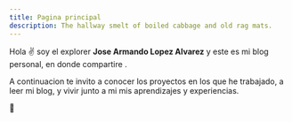 ```yaml
---
title: Pagina principal
description: The hallway smelt of boiled cabbage and old rag mats.
---
```


Hola ✌️  soy el explorer **Jose Armando Lopez Alvarez** y este es mi blog personal, en donde compartire .

A continuacion te invito a conocer los proyectos en los que he trabajado, a leer mi blog, y vivir junto a mi mis aprendizajes y experiencias.

🚀
